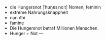 - die Hungersnot	[ˈhʊŋɐsˌnoːt]	Nomen, feminin
- extreme Nahrungsknappheit
- nạn đói
- famine
- Die Hungersnot betraf Millionen Menschen.
- Hunger + Not	—